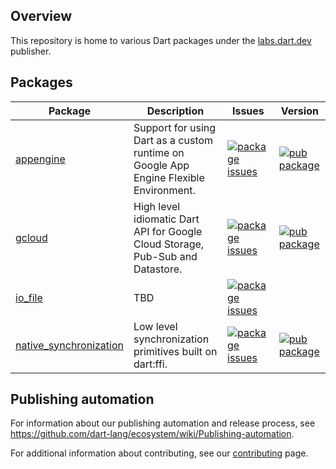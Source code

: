 ## Overview

This repository is home to various Dart packages under the
[labs.dart.dev](https://pub.dev/publishers/labs.dart.dev/packages) publisher.

## Packages

| Package | Description | Issues | Version |
| --- | --- | --- | --- |
| [appengine](pkgs/appengine/) | Support for using Dart as a custom runtime on Google App Engine Flexible Environment. | [![package issues](https://img.shields.io/badge/package:appengine-4774bc)](https://github.com/dart-lang/labs/issues?q=is%3Aissue%20state%3Aopen%20label%3Apackage%3Aappengine) | [![pub package](https://img.shields.io/pub/v/appengine.svg)](https://pub.dev/packages/appengine) |
| [gcloud](pkgs/gcloud/) | High level idiomatic Dart API for Google Cloud Storage, Pub-Sub and Datastore. | [![package issues](https://img.shields.io/badge/package:gcloud-4774bc)](https://github.com/dart-lang/labs/issues?q=is%3Aissue%20state%3Aopen%20label%3Apackage%3Agcloud) | [![pub package](https://img.shields.io/pub/v/gcloud.svg)](https://pub.dev/packages/gcloud) |
| [io_file](pkgs/io_file/) | TBD | [![package issues](https://img.shields.io/badge/package:io_file-4774bc)](https://github.com/dart-lang/labs/issues?q=is%3Aissue%20state%3Aopen%20label%3Apackage%3Aio_file) |
| [native_synchronization](pkgs/native_synchronization/) | Low level synchronization primitives built on dart:ffi. | [![package issues](https://img.shields.io/badge/package:native_synchronization-4774bc)](https://github.com/dart-lang/labs/issues?q=is%3Aissue%20state%3Aopen%20label%3Apackage%3Anative_synchronization) | [![pub package](https://img.shields.io/pub/v/native_synchronization.svg)](https://pub.dev/packages/native_synchronization) |

## Publishing automation

For information about our publishing automation and release process, see
https://github.com/dart-lang/ecosystem/wiki/Publishing-automation.

For additional information about contributing, see our
[contributing](CONTRIBUTING.md) page.
